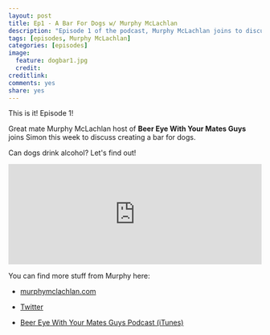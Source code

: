 ```yaml
---
layout: post
title: Ep1 - A Bar For Dogs w/ Murphy McLachlan
description: "Episode 1 of the podcast, Murphy McLachlan joins to discuss a bar for dogs"
tags: [episodes, Murphy McLachlan]
categories: [episodes]
image:
  feature: dogbar1.jpg
  credit:
creditlink:
comments: yes
share: yes
---
```


This is it! Episode 1!

Great mate Murphy McLachlan host of **Beer Eye With Your Mates Guys** joins Simon this week to discuss creating a bar for dogs.

Can dogs drink alcohol? Let's find out!

<iframe width="100%" height="200" scrolling="no" frameborder="no" src="https://w.soundcloud.com/player/?url=https%3A//api.soundcloud.com/tracks/243609858&amp;auto_play=false&amp;hide_related=false&amp;show_comments=true&amp;show_user=true&amp;show_reposts=false&amp;visual=true"></iframe>

You can find more stuff from Murphy here:

+ [murphymclachlan.com](http://www.murphymclachlan.com)

+ [Twitter](http://twitter.com/murphymclachlan)

+ [Beer Eye With Your Mates Guys Podcast (iTunes)](https://itunes.apple.com/au/podcast/beer-eye-with-your-mates-guys/id1017716252?mt=2)
